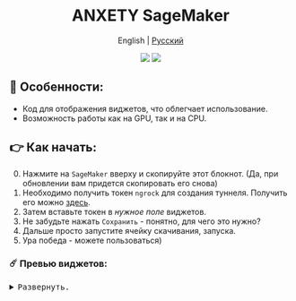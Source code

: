 <div align="center">

<h1 align="center">ANXETY SageMaker</h1>

English | [Русский ](./README-ru_RU.md)

</div>


<p align="center">
  <a href="https://studiolab.sagemaker.aws/import/github/anxety-solo/sd-webui-sagemaker/blob/main/anxety-ru.ipynb"><img src="https://img.shields.io/badge/SAGEMAKER-blue?style=for-the-badge&color=blue"></a>
  <a href="https://discordapp.com/users/565783561878372352"><img src="https://img.shields.io/badge/МОЙ ДИСКОРД-blue?style=for-the-badge&logo=discord&logoColor=white&color=blue"></a> <br>
</p>


## 🌟 Особенности:
  - Код для отображения виджетов, что облегчает использование.
  - Возможность работы как на GPU, так и на CPU.


## 👉 Как начать:
  0. Нажмите на `SageMaker` вверху и скопируйте этот блокнот. (Да, при обновлении вам придется скопировать его снова)     
  2. Необходимо получить токен `ngrock` для создания туннеля. Получить его можно [здесь](https://dashboard.ngrok.com/get-started/your-authtoken).
  3. Затем вставьте токен в _нужное поле_ виджетов.
  4. Не забудьте нажать `Сохранить` - понятно, для чего это нужно?
  5. Дальше просто запустите ячейку скачивания, запуска.
  6. Ура победа - можете пользоваться)


### ☄️ Превью виджетов:

<details>
<summary><kbd>Развернуть.</kbd></summary>
 
<div align="center">

  ![Виджеты](https://github.com/anxety-solo/sd-webui-sagemaker/blob/main/img/ru/widgets_view_ru.png)
  
</div>

</details>
